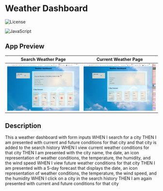 # Weather Dashboard
![License](https://img.shields.io/badge/License%20-MIT-orange) <br/>

![JavaScript](https://img.shields.io/badge/-JavaScript-yellow) 

## App Preview
| Search Weather Page | Current Weather Page |
|---------------------|----------------------|
|![Weather Dashboard](./assets/images/Screenshot-weather2.png)|![Weather Dashboard](./assets/images/Screenshot%20weather-1.png)


## Description

This a weather dashboard with form inputs
WHEN I search for a city
THEN I am presented with current and future conditions for that city and that city is added to the search history
WHEN I view current weather conditions for that city
THEN I am presented with the city name, the date, an icon representation of weather conditions, the temperature, the humidity, and the wind speed
WHEN I view future weather conditions for that city
THEN I am presented with a 5-day forecast that displays the date, an icon representation of weather conditions, the temperature, the wind speed, and the humidity
WHEN I click on a city in the search history
THEN I am again presented with current and future conditions for that city
